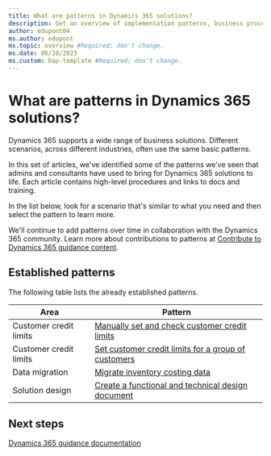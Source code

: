 ```yaml
---
title: What are patterns in Dynamics 365 solutions?
description: Get an overview of implementation patterns, business process patterns, and other design patterns that we have identified for solutions with Dynamics 365 apps.
author: edupont04
ms.author: edupont
ms.topic: overview #Required; don't change.
ms.date: 06/28/2023
ms.custom: bap-template #Required; don't change.
---
```


# What are patterns in Dynamics 365 solutions?

Dynamics 365 supports a wide range of business solutions. Different scenarios, across different industries, often use the same basic patterns.  

In this set of articles, we've identified some of the patterns we've seen that admins and consultants have used to bring for Dynamics 365 solutions to life. Each article contains high-level procedures and links to docs and training.

In the list below, look for a scenario that's similar to what you need and then select the pattern to learn more.

We'll continue to add patterns over time in collaboration with the Dynamics 365 community. Learn more about contributions to patterns at [Contribute to Dynamics 365 guidance content](../../get-started/contribute.md#dynamics-365-guidance-content).  

## Established patterns

The following table lists the already established patterns.  

|Area  |Pattern  |
|---------|---------|
|Customer credit limits   |[Manually set and check customer credit limits](../business-processes/pattern-manually-set-check-customer-credit-limits.md)         |
|Customer credit limits   |[Set customer credit limits for a group of customers](../business-processes/pattern-set-customer-credit-limits-for-group-of-customers.md)         |
|Data migration|[Migrate inventory costing data](../implementation-guide/migrate-inventory-costing-data.md)|
|Solution design|[Create a functional and technical design document](create-functional-technical-design-document.md)|

## Next steps

[Dynamics 365 guidance documentation](../index.yml)  
